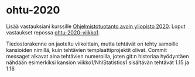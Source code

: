 # ohtu-2020

Lisää vastauksiani kurssille [Ohjelmistotuotanto avoin yliopisto 2020](https://ohjelmistotuotanto-hy-avoin.github.io/). Loput vastaukset repossa [ohtu-2020-viikko1](https://github.com/Kuitsi/ohtu-2020-viikko1).

Tiedostorakenne on jaoteltu viikoittain, mutta tehtävät on tehty samoille kansioiden nimillä, kuin
tehtävien templaattiprojektit olivat. Commit messaget alkavat aina tehtävien numeroilla, joten git:n
historiaa hyödyntäen nähdään esimerkiksi kansion viikko1/NhlStatistics1 sisältävän tehtävät 1.15 ja 1.16
